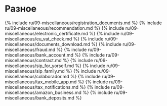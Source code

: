 # Разное

{% include ru/09-miscellaneous/registration_documents.md %}
{% include ru/09-miscellaneous/recommendation.md %}
{% include ru/09-miscellaneous/electronic_certificate.md %}
{% include ru/09-miscellaneous/eu_vat_check.md %}
{% include ru/09-miscellaneous/documents_download.md %}
{% include ru/09-miscellaneous/fraud.md %}
{% include ru/09-miscellaneous/bank_account.md %}
{% include ru/09-miscellaneous/contract.md %}
{% include ru/09-miscellaneous/sip_for_yorself.md %}
{% include ru/09-miscellaneous/sip_family.md %}
{% include ru/09-miscellaneous/colaborador.md %}
{% include ru/09-miscellaneous/tax_mobile_app.md %}
{% include ru/09-miscellaneous/tax_notifications.md %}
{% include ru/09-miscellaneous/amazon_business.md %}
{% include ru/09-miscellaneous/bank_deposits.md %}
